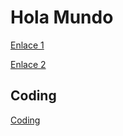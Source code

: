 # Hola Mundo

[Enlace 1](/archivo_1.md)

[Enlace 2](/archivo_2.md)

## Coding

[Coding](/coding/index.md)

